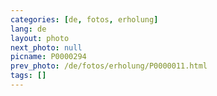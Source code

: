 ```yaml
---
categories: [de, fotos, erholung]
lang: de
layout: photo
next_photo: null
picname: P0000294
prev_photo: /de/fotos/erholung/P0000011.html
tags: []
---
```

